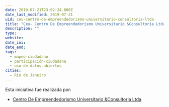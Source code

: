 ```yaml
---
date: 2019-07-21T23:02:24.000Z
date_last_modified: 2019-07-21
uid: ceu-centro-de-empreendedorismo-universitario-consultoria-ltda
title: "Ceu- Centro De Empreendedorismo Universitario &Consultoria Ltda"
description: ""
type: 
website: 
date_ini: 
date_end: 
tags:
  - mapeo-ciudadano
  - participación-ciudadana
  - uso-de-datos-abiertos
cities: 
  - Río de Janeiro
---
```


Esta iniciativa fue realizada por:

- [Centro De Empreendedorismo Universitario &Consultoria Ltda](/i/centro-de-empreendedorismo-universitario-consultoria-ltda.html)

